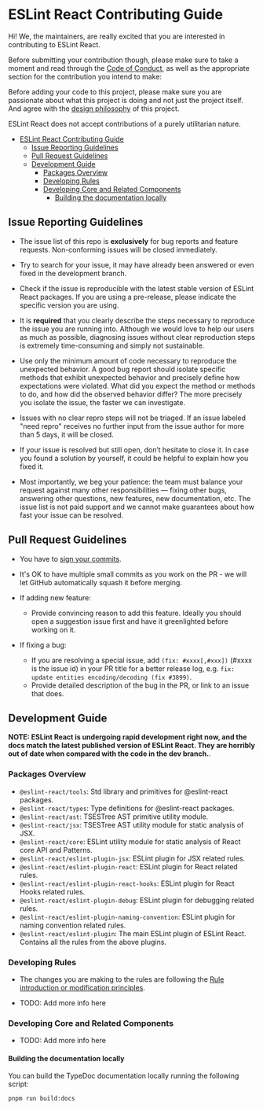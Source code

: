 # ESLint React Contributing Guide

Hi! We, the maintainers, are really excited that you are interested in contributing to ESLint React.

Before submitting your contribution though, please make sure to take a moment and read through the [Code of Conduct](CODE_OF_CONDUCT.md), as well as the appropriate section for the contribution you intend to make:

Before adding your code to this project, please make sure you are passionate about what this project is doing and not just the project itself. And agree with the [design philosophy](../README.md#Philosophy) of this project.

ESLint React does not accept contributions of a purely utilitarian nature.

- [ESLint React Contributing Guide](#eslint-react-contributing-guide)
  - [Issue Reporting Guidelines](#issue-reporting-guidelines)
  - [Pull Request Guidelines](#pull-request-guidelines)
  - [Development Guide](#development-guide)
    - [Packages Overview](#packages-overview)
    - [Developing Rules](#developing-rules)
    - [Developing Core and Related Components](#developing-core-and-related-components)
      - [Building the documentation locally](#building-the-documentation-locally)

## Issue Reporting Guidelines

- The issue list of this repo is **exclusively** for bug reports and feature requests. Non-conforming issues will be closed immediately.

- Try to search for your issue, it may have already been answered or even fixed in the development branch.

- Check if the issue is reproducible with the latest stable version of ESLint React packages. If you are using a pre-release, please indicate the specific version you are using.

- It is **required** that you clearly describe the steps necessary to reproduce the issue you are running into. Although we would love to help our users as much as possible, diagnosing issues without clear reproduction steps is extremely time-consuming and simply not sustainable.

- Use only the minimum amount of code necessary to reproduce the unexpected behavior. A good bug report should isolate specific methods that exhibit unexpected behavior and precisely define how expectations were violated. What did you expect the method or methods to do, and how did the observed behavior differ? The more precisely you isolate the issue, the faster we can investigate.

- Issues with no clear repro steps will not be triaged. If an issue labeled "need repro" receives no further input from the issue author for more than 5 days, it will be closed.

- If your issue is resolved but still open, don’t hesitate to close it. In case you found a solution by yourself, it could be helpful to explain how you fixed it.

- Most importantly, we beg your patience: the team must balance your request against many other responsibilities — fixing other bugs, answering other questions, new features, new documentation, etc. The issue list is not paid support and we cannot make guarantees about how fast your issue can be resolved.

## Pull Request Guidelines

- You have to [sign your commits](https://docs.github.com/en/authentication/managing-commit-signature-verification/signing-commits).

- It's OK to have multiple small commits as you work on the PR - we will let GitHub automatically squash it before merging.

- If adding new feature:

  - Provide convincing reason to add this feature. Ideally you should open a suggestion issue first and have it greenlighted before working on it.

- If fixing a bug:
  - If you are resolving a special issue, add `(fix: #xxxx[,#xxx])` (#xxxx is the issue id) in your PR title for a better release log, e.g. `fix: update entities encoding/decoding (fix #3899)`.
  - Provide detailed description of the bug in the PR, or link to an issue that does.

## Development Guide

**NOTE: ESLint React is undergoing rapid development right now, and the docs match the latest published version of ESLint React. They are horribly out of date when compared with the code in the dev branch.**.

### Packages Overview

- `@eslint-react/tools`: Std library and primitives for @eslint-react packages.
- `@eslint-react/types`: Type definitions for @eslint-react packages.
- `@eslint-react/ast`: TSESTree AST primitive utility module.
- `@eslint-react/jsx`: TSESTree AST utility module for static analysis of JSX.
- `@eslint-react/core`: ESLint utility module for static analysis of React core API and Patterns.
- `@eslint-react/eslint-plugin-jsx`: ESLint plugin for JSX related rules.
- `@eslint-react/eslint-plugin-react`: ESLint plugin for React related rules.
- `@eslint-react/eslint-plugin-react-hooks`: ESLint plugin for React Hooks related rules.
- `@eslint-react/eslint-plugin-debug`: ESLint plugin for debugging related rules.
- `@eslint-react/eslint-plugin-naming-convention`: ESLint plugin for naming convention related rules.
- `@eslint-react/eslint-plugin`: The main ESLint plugin of ESLint React. Contains all the rules from the above plugins.

### Developing Rules

- The changes you are making to the rules are following the [Rule introduction or modification principles](../README.md#Philosophy#Rule-introduction-or-modification-principles).

- TODO: Add more info here

### Developing Core and Related Components

- TODO: Add more info here

#### Building the documentation locally

You can build the TypeDoc documentation locally running the following script:

```bash
pnpm run build:docs
```
